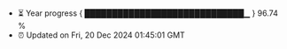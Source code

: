 - ⏳ Year progress { █████████████████████████████▁ } 96.74 %
- ⏰ Updated on Fri, 20 Dec 2024 01:45:01 GMT

